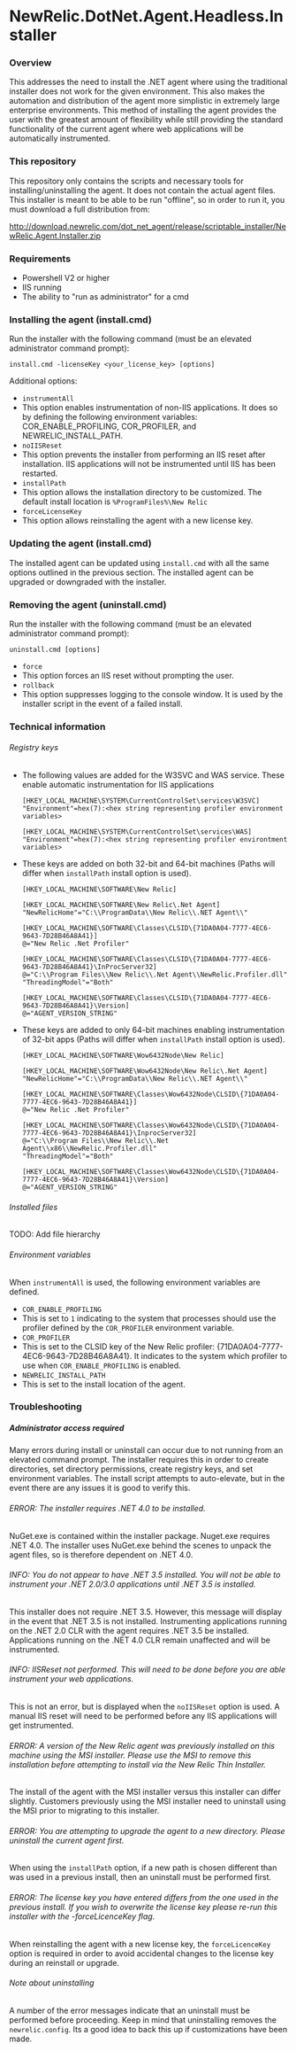 # NewRelic.DotNet.Agent.Headless.Installer

### Overview

This addresses the need to install the .NET agent where using the traditional installer does not work for the given environment.  This also makes the automation and distribution of the agent more simplistic in extremely large enterprise environments. This method of installing the agent provides the user with the greatest amount of flexibility while still providing the standard functionality of the current agent where web applications will be automatically instrumented.

### This repository

This repository only contains the scripts and necessary tools for installing/uninstalling the agent. It does not contain the actual agent files. This installer is meant to be able to be run "offline", so in order to run it, you must download a full distribution from:

http://download.newrelic.com/dot_net_agent/release/scriptable_installer/NewRelic.Agent.Installer.zip

### Requirements
* Powershell V2 or higher
* IIS running
* The ability to "run as administrator" for a cmd

### Installing the agent (install.cmd)

Run the installer with the following command (must be an elevated administrator command prompt):

`install.cmd -licenseKey <your_license_key> [options]`

Additional options:

* `instrumentAll`
 * This option enables instrumentation of non-IIS applications. It does so by defining the following environment variables: COR_ENABLE_PROFILING, COR_PROFILER, and NEWRELIC_INSTALL_PATH.
* `noIISReset`
 * This option prevents the installer from performing an IIS reset after installation. IIS applications will not be instrumented until IIS has been restarted.
* `installPath`
 * This option allows the installation directory to be customized. The default install location is `%ProgramFiles%\New Relic`
* `forceLicenseKey`
 * This option allows reinstalling the agent with a new license key.

### Updating the agent (install.cmd)

The installed agent can be updated using `install.cmd` with all the same options outlined in the previous section. The installed agent can be upgraded or downgraded with the installer.

### Removing the agent (uninstall.cmd)

Run the installer with the following command (must be an elevated administrator command prompt):

`uninstall.cmd [options]`

* `force`
 * This option forces an IIS reset without prompting the user.
* `rollback`
 * This option suppresses logging to the console window. It is used by the installer script in the event of a failed install.

### Technical information

###### Registry keys

* The following values are added for the W3SVC and WAS service. These enable automatic instrumentation for IIS applications

      [HKEY_LOCAL_MACHINE\SYSTEM\CurrentControlSet\services\W3SVC]
      "Environment"=hex(7):<hex string representing profiler environment variables>

      [HKEY_LOCAL_MACHINE\SYSTEM\CurrentControlSet\services\WAS]
      "Environment"=hex(7):<hex string representing profiler environtment variables>

* These keys are added on both 32-bit and 64-bit machines (Paths will differ when `installPath` install option is used).

      [HKEY_LOCAL_MACHINE\SOFTWARE\New Relic]

      [HKEY_LOCAL_MACHINE\SOFTWARE\New Relic\.Net Agent]
      "NewRelicHome"="C:\\ProgramData\\New Relic\\.NET Agent\\"

      [HKEY_LOCAL_MACHINE\SOFTWARE\Classes\CLSID\{71DA0A04-7777-4EC6-9643-7D28B46A8A41}]
      @="New Relic .Net Profiler"

      [HKEY_LOCAL_MACHINE\SOFTWARE\Classes\CLSID\{71DA0A04-7777-4EC6-9643-7D28B46A8A41}\InProcServer32]
      @="C:\\Program Files\\New Relic\\.Net Agent\\NewRelic.Profiler.dll"
      "ThreadingModel"="Both"

      [HKEY_LOCAL_MACHINE\SOFTWARE\Classes\CLSID\{71DA0A04-7777-4EC6-9643-7D28B46A8A41}\Version]
      @="AGENT_VERSION_STRING"

* These keys are added to only 64-bit machines enabling instrumentation of 32-bit apps (Paths will differ when `installPath` install option is used).

      [HKEY_LOCAL_MACHINE\SOFTWARE\Wow6432Node\New Relic]

      [HKEY_LOCAL_MACHINE\SOFTWARE\Wow6432Node\New Relic\.Net Agent]
      "NewRelicHome"="C:\\ProgramData\\New Relic\\.NET Agent\\"

      [HKEY_LOCAL_MACHINE\SOFTWARE\Classes\Wow6432Node\CLSID\{71DA0A04-7777-4EC6-9643-7D28B46A8A41}]
      @="New Relic .Net Profiler"

      [HKEY_LOCAL_MACHINE\SOFTWARE\Classes\Wow6432Node\CLSID\{71DA0A04-7777-4EC6-9643-7D28B46A8A41}\InprocServer32]
      @="C:\\Program Files\\New Relic\\.Net Agent\\x86\\NewRelic.Profiler.dll"
      "ThreadingModel"="Both"

      [HKEY_LOCAL_MACHINE\SOFTWARE\Classes\Wow6432Node\CLSID\{71DA0A04-7777-4EC6-9643-7D28B46A8A41}\Version]
      @="AGENT_VERSION_STRING"

###### Installed files

TODO: Add file hierarchy


###### Environment variables
When `instrumentAll` is used, the following environment variables are defined.
* `COR_ENABLE_PROFILING`
 * This is set to `1` indicating to the system that processes should use the profiler defined by the `COR_PROFILER` environment variable.
* `COR_PROFILER`
 * This is set to the CLSID key of the New Relic profiler: {71DA0A04-7777-4EC6-9643-7D28B46A8A41}. It indicates to the system which profiler to use when `COR_ENABLE_PROFILING` is enabled.
* `NEWRELIC_INSTALL_PATH`
 * This is set to the install location of the agent.

### Troubleshooting

##### Administrator access required
Many errors during install or uninstall can occur due to not running from an elevated command prompt. The installer requires this in order to create directories, set directory permissions, create registry keys, and set environment variables. The install script attempts to auto-elevate, but in the event there are any issues it is good to verify this.

###### ERROR: The installer requires .NET 4.0 to be installed.
NuGet.exe is contained within the installer package. Nuget.exe requires .NET 4.0. The installer uses NuGet.exe behind the scenes to unpack the agent files, so is therefore dependent on .NET 4.0.

###### INFO: You do not appear to have .NET 3.5 installed. You will not be able to instrument your .NET 2.0/3.0 applications until .NET 3.5 is installed.
This installer does not require .NET 3.5. However, this message will display in the event that .NET 3.5 is not installed. Instrumenting applications running on the .NET 2.0 CLR with the agent requires .NET 3.5 be installed. Applications running on the .NET 4.0 CLR remain unaffected and will be instrumented.

###### INFO: IISReset not performed.  This will need to be done before you are able instrument your web applications.
This is not an error, but is displayed when the `noIISReset` option is used. A manual IIS reset will need to be performed before any IIS applications will get instrumented.

###### ERROR: A version of the New Relic agent was previously installed on this machine using the MSI installer. Please use the MSI to remove this installation before attempting to install via the New Relic Thin Installer.
The install of the agent with the MSI installer versus this installer can differ slightly. Customers previously using the MSI installer need to uninstall using the MSI prior to migrating to this installer.

###### ERROR: You are attempting to upgrade the agent to a new directory. Please uninstall the current agent first.
When using the `installPath` option, if a new path is chosen different than was used in a previous install, then an uninstall must be performed first.

###### ERROR: The license key you have entered differs from the one used in the previous install. If you wish to overwrite the license key please re-run this installer with the -forceLicenceKey flag.
When reinstalling the agent with a new license key, the `forceLicenceKey` option is required in order to avoid accidental changes to the license key during an reinstall or upgrade.

###### Note about uninstalling
A number of the error messages indicate that an uninstall must be performed before proceeding. Keep in mind that uninstalling removes the `newrelic.config`. Its a good idea to back this up if customizations have been made.
